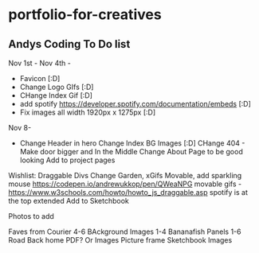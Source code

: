 # portfolio-for-creatives

## Andys Coding To Do list

Nov 1st - Nov 4th -

- Favicon [:D]
- Change Logo GIfs [:D]
- CHange Index Gif [:D]
- add spotify https://developer.spotify.com/documentation/embeds [:D]
- Fix images all width 1920px x 1275px [:D]

Nov 8-

- Change Header in hero
  Change Index BG Images [:D]
  CHange 404 - Make door bigger and In the Middle
  Change About Page to be good looking
  Add to project pages

Wishlist:
Draggable Divs
Change Garden, xGifs Movable,
add sparkling mouse https://codepen.io/andrewukkop/pen/QWeaNPG
movable gifs - https://www.w3schools.com/howto/howto_js_draggable.asp
spotify is at the top extended
Add to Sketchbook

Photos to add

Faves from Courier 4-6
BAckground Images 1-4
Bananafish Panels 1-6
Road Back home PDF? Or Images
Picture frame
Sketchbook Images
